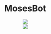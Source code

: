 <div align="center">
    <h1>MosesBot</h1>
    <img src='https://api.netlify.com/api/v1/badges/50b783bf-d2af-4097-b536-f7b3ba15a33f/deploy-status'/><br>
    <img src="https://discordapp.com/api/guilds/980813190780841984/widget.png?style=banner2"/>
</div>

